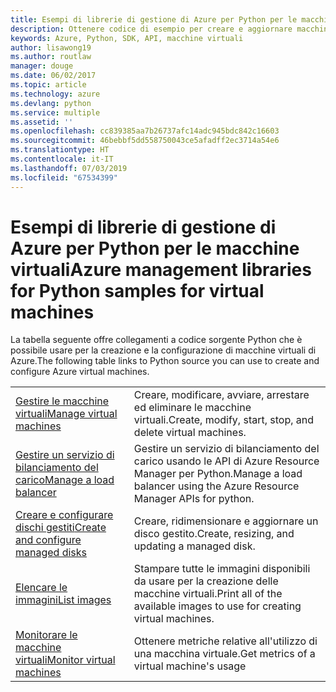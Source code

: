 ```yaml
---
title: Esempi di librerie di gestione di Azure per Python per le macchine virtuali
description: Ottenere codice di esempio per creare e aggiornare macchine virtuali di Azure con le librerie di gestione di Azure per Python
keywords: Azure, Python, SDK, API, macchine virtuali
author: lisawong19
ms.author: routlaw
manager: douge
ms.date: 06/02/2017
ms.topic: article
ms.technology: azure
ms.devlang: python
ms.service: multiple
ms.assetid: ''
ms.openlocfilehash: cc839385aa7b26737afc14adc945bdc842c16603
ms.sourcegitcommit: 46bebbf5dd558750043ce5afadff2ec3714a54e6
ms.translationtype: HT
ms.contentlocale: it-IT
ms.lasthandoff: 07/03/2019
ms.locfileid: "67534399"
---
```

# <a name="azure-management-libraries-for-python-samples-for-virtual-machines"></a><span data-ttu-id="193b3-104">Esempi di librerie di gestione di Azure per Python per le macchine virtuali</span><span class="sxs-lookup"><span data-stu-id="193b3-104">Azure management libraries for Python samples for virtual machines</span></span>

<span data-ttu-id="193b3-105">La tabella seguente offre collegamenti a codice sorgente Python che è possibile usare per la creazione e la configurazione di macchine virtuali di Azure.</span><span class="sxs-lookup"><span data-stu-id="193b3-105">The following table links to Python source you can use to create and configure Azure virtual machines.</span></span>

| || 
|---|---|
| <span data-ttu-id="193b3-106">[Gestire le macchine virtuali][1]</span><span class="sxs-lookup"><span data-stu-id="193b3-106">[Manage virtual machines][1]</span></span> | <span data-ttu-id="193b3-107">Creare, modificare, avviare, arrestare ed eliminare le macchine virtuali.</span><span class="sxs-lookup"><span data-stu-id="193b3-107">Create, modify, start, stop, and delete virtual machines.</span></span> |
| <span data-ttu-id="193b3-108">[Gestire un servizio di bilanciamento del carico][2]</span><span class="sxs-lookup"><span data-stu-id="193b3-108">[Manage a load balancer][2]</span></span> | <span data-ttu-id="193b3-109">Gestire un servizio di bilanciamento del carico usando le API di Azure Resource Manager per Python.</span><span class="sxs-lookup"><span data-stu-id="193b3-109">Manage a load balancer using the Azure Resource Manager APIs for python.</span></span> |
| <span data-ttu-id="193b3-110">[Creare e configurare dischi gestiti][3]</span><span class="sxs-lookup"><span data-stu-id="193b3-110">[Create and configure managed disks][3]</span></span> | <span data-ttu-id="193b3-111">Creare, ridimensionare e aggiornare un disco gestito.</span><span class="sxs-lookup"><span data-stu-id="193b3-111">Create, resizing, and updating a managed disk.</span></span>|
| <span data-ttu-id="193b3-112">[Elencare le immagini][4]</span><span class="sxs-lookup"><span data-stu-id="193b3-112">[List images][4]</span></span> | <span data-ttu-id="193b3-113">Stampare tutte le immagini disponibili da usare per la creazione delle macchine virtuali.</span><span class="sxs-lookup"><span data-stu-id="193b3-113">Print all of the available images to use for creating virtual machines.</span></span>| 
| <span data-ttu-id="193b3-114">[Monitorare le macchine virtuali][5]</span><span class="sxs-lookup"><span data-stu-id="193b3-114">[Monitor virtual machines][5]</span></span> |<span data-ttu-id="193b3-115">Ottenere metriche relative all'utilizzo di una macchina virtuale.</span><span class="sxs-lookup"><span data-stu-id="193b3-115">Get metrics of a virtual machine's usage</span></span> | 

[1]: https://azure.microsoft.com/resources/samples/virtual-machines-python-manage/
[2]: https://azure.microsoft.com/resources/samples/network-python-manage-loadbalancer
[3]: python-sdk-azure-samples-managed-disks.md
[4]: python-sdk-azure-samples-list-images.md
[5]: python-sdk-azure-samples-monitor-vms.md

